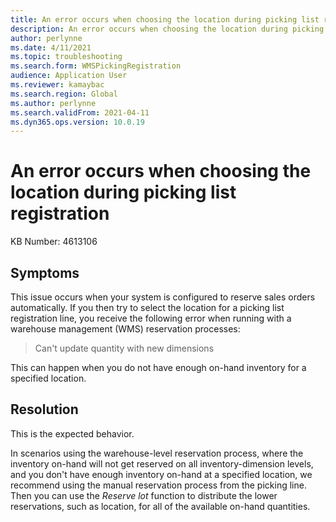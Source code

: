 ```yaml
---
title: An error occurs when choosing the location during picking list registration
description: An error occurs when choosing the location during picking list registration
author: perlynne
ms.date: 4/11/2021
ms.topic: troubleshooting
ms.search.form: WMSPickingRegistration
audience: Application User
ms.reviewer: kamaybac
ms.search.region: Global
ms.author: perlynne
ms.search.validFrom: 2021-04-11
ms.dyn365.ops.version: 10.0.19
---
```


# An error occurs when choosing the location during picking list registration

KB Number: 4613106

## Symptoms

This issue occurs when your system is configured to reserve sales orders automatically. If you then try to select the location for a picking list registration line, you receive the following error when running with a warehouse management (WMS) reservation processes:

> Can't update quantity with new dimensions

This can happen when you do not have enough on-hand inventory for a specified location.

## Resolution

This is the expected behavior.

In scenarios using the warehouse-level reservation process, where the inventory on-hand will not get reserved on all inventory-dimension levels, and you don't have enough inventory on-hand at a specified location, we recommend using the manual reservation process from the picking line. Then you can use the *Reserve lot* function to distribute the lower reservations, such as location, for all of the available on-hand quantities. 